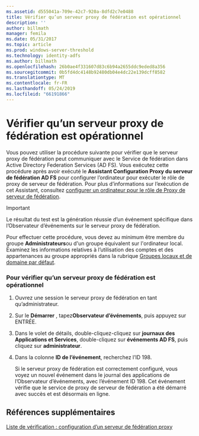 ```yaml
---
ms.assetid: d555041a-709e-42c7-920a-8dfd2c7e0488
title: Vérifier qu’un serveur proxy de fédération est opérationnel
description: ''
author: billmath
manager: femila
ms.date: 05/31/2017
ms.topic: article
ms.prod: windows-server-threshold
ms.technology: identity-adfs
ms.author: billmath
ms.openlocfilehash: 26b0ae4f331607d83c6b94a2655ddc9eded8a356
ms.sourcegitcommit: 0b5fd4dc4148b92480db04e4dc22e139dcff8582
ms.translationtype: MT
ms.contentlocale: fr-FR
ms.lasthandoff: 05/24/2019
ms.locfileid: "66191866"
---
```

# <a name="verify-that-a-federation-server-proxy-is-operational"></a>Vérifier qu’un serveur proxy de fédération est opérationnel


Vous pouvez utiliser la procédure suivante pour vérifier que le serveur proxy de fédération peut communiquer avec le Service de fédération dans Active Directory Federation Services \(AD FS\). Vous exécutez cette procédure après avoir exécuté le **Assistant Configuration Proxy du serveur de fédération AD FS** pour configurer l’ordinateur pour exécuter le rôle de proxy de serveur de fédération. Pour plus d’informations sur l’exécution de cet Assistant, consultez [configurer un ordinateur pour le rôle de Proxy de serveur de fédération](Configure-a-Computer-for-the-Federation-Server-Proxy-Role.md).  
  
> [!IMPORTANT]  
> Le résultat du test est la génération réussie d’un événement spécifique dans l’Observateur d’événements sur le serveur proxy de fédération.  
  
Pour effectuer cette procédure, vous devez au minimum être membre du groupe **Administrateurs**ou d'un groupe équivalent sur l'ordinateur local.  Examinez les informations relatives à l’utilisation des comptes et des appartenances au groupe appropriés dans la rubrique [Groupes locaux et de domaine par défaut](https://go.microsoft.com/fwlink/?LinkId=83477).   
  
### <a name="to-verify-that-a-federation-server-proxy-is-operational"></a>Pour vérifier qu’un serveur proxy de fédération est opérationnel  
  
1.  Ouvrez une session le serveur proxy de fédération en tant qu’administrateur.  
  
2.  Sur le **Démarrer** , tapez**Observateur d’événements**, puis appuyez sur ENTRÉE.  
  
3.  Dans le volet de détails, double-cliquez\-cliquez sur **journaux des Applications et Services**, double\-cliquez sur **événements AD FS**, puis cliquez sur **administrateur**.  
  
4.  Dans la colonne **ID de l’événement**, recherchez l’ID 198.  
  
    Si le serveur proxy de fédération est correctement configuré, vous voyez un nouvel événement dans le journal des applications de l’Observateur d’événements, avec l’événement ID 198. Cet événement vérifie que le service de proxy de serveur de fédération a été démarré avec succès et est désormais en ligne.  
  
## <a name="additional-references"></a>Références supplémentaires  
[Liste de vérification : configuration d’un serveur de fédération proxy](Checklist--Setting-Up-a-Federation-Server-Proxy.md)  
  

